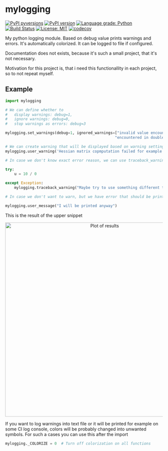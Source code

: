 # mylogging

[![PyPI pyversions](https://img.shields.io/pypi/pyversions/mylogging.svg)](https://pypi.python.org/pypi/mylogging/) [![PyPI version](https://badge.fury.io/py/mylogging.svg)](https://badge.fury.io/py/mylogging) [![Language grade: Python](https://img.shields.io/lgtm/grade/python/g/Malachov/mylogging.svg?logo=lgtm&logoWidth=18)](https://lgtm.com/projects/g/Malachov/mylogging/context:python) [![Build Status](https://travis-ci.com/Malachov/mylogging.svg?branch=master)](https://travis-ci.com/Malachov/mylogging) [![License: MIT](https://img.shields.io/badge/License-MIT-yellow.svg)](https://opensource.org/licenses/MIT) [![codecov](https://codecov.io/gh/Malachov/mylogging/branch/master/graph/badge.svg)](https://codecov.io/gh/Malachov/mylogging)

My python logging module. Based on debug value prints warnings and errors. It's automatically colorized. It can be logged to file if configured.

Documentation does not exists, because it's such a small project, that it's not necessary.

Motivation for this project is, that i need this functionallity in each project, so to not repeat myself.

## Example

```python
import mylogging

# We can define whether to
#   display warnings: debug=1,
#   ignore warnings: debug=0,
#   stop warnings as errors: debug=3

mylogging.set_warnings(debug=1, ignored_warnings=["invalid value encountered in sqrt",
                                                 "encountered in double_scalars"])

# We can create warning that will be displayed based on warning settings
mylogging.user_warning('Hessian matrix copmputation failed for example', caption="RuntimeError on model x")

# In case we don't know exact error reason, we can use traceback_warning in try/except block

try:
    u = 10 / 0

except Exception:
    mylogging.traceback_warning("Maybe try to use something different than 0")

# In case we don't want to warn, but we have error that should be printed anyway and not based on warning settings, we can use user_message that return extended that we can use...

mylogging.user_message("I will be printed anyway")
```

This is the result of the upper snippet

<p align="center">
<img src="logging.png" width="620" alt="Plot of results"/>
</p>

If you want to log warnings into text file or it will be printed for example on some CI log console, colors will be probably changed into unwanted symbols. For such a cases you can use this after the import

```python
mylogging._COLORIZE = 0  # Turn off colorization on all functions
```
